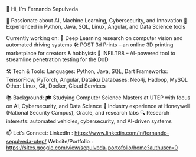 👋 Hi, I’m Fernando Sepulveda

🔹 Passionate about AI, Machine Learning, Cybersecurity, and Innovation
🔹 Experienced in Python, Java, SQL, Linux, Angular, and Data Science tools

Currently working on:
🧠 Deep Learning research on computer vision and automated driving systems
🛠 POST 3d Prints – an online 3D printing marketplace for creators & hobbyists
🚀 INFILTR8 – AI-powered tool to streamline penetration testing for the DoD

🛠 Tech & Tools: 
Languages: Python, Java, SQL, Dart
Frameworks: TensorFlow, PyTorch, Angular, Dataiku
Databases: Neo4j, Hadoop, MySQL
Other: Linux, Git, Docker, Cloud Services

📚 Background:
🎓 Studying Computer Science Masters at UTEP with focus on AI, Cybersecurity, and Data Science
💼 Industry experience at Honeywell (National Security Campus), Oracle, and research labs
🔍 Research interests: automated vehicles, cybersecurity, and AI-driven systems


📫 Let’s Connect:
LinkedIn : https://www.linkedin.com/in/fernando-sepulveda-utep/
Website/Portfolio : https://sites.google.com/view/sepulveda-portofolio/home?authuser=0

<!--
**Fasepulveda/Fasepulveda** is a ✨ _special_ ✨ repository because its `README.md` (this file) appears on your GitHub profile.

Here are some ideas to get you started:

- 🔭 I’m currently working on ...
- 🌱 I’m currently learning ...
- 👯 I’m looking to collaborate on ...
- 🤔 I’m looking for help with ...
- 💬 Ask me about ...
- 📫 How to reach me: ...
- 😄 Pronouns: ...
- ⚡ Fun fact: ...
-->
